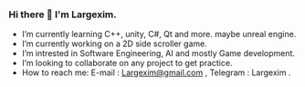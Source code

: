 ### Hi there 👋 I'm Largexim.

- I’m currently learning C++, unity, C#, Qt and more. maybe unreal engine.
- I’m currently working on a 2D side scroller game.
- I’m intrested in Software Engineering, AI and mostly Game development.
- I’m looking to collaborate on any project to get practice.
- How to reach me: E-mail : Largexim@gmail.com , Telegram : Largexim .
